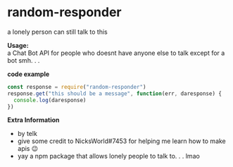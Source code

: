 # random-responder
a lonely person can still talk to this

__Usage:__  
a Chat Bot API for people who doesnt have anyone else to talk except for a bot
smh. . .


__code example__
```javascript
const response = require("random-responder")
response.get("this should be a message", function(err, daresponse) {
  console.log(daresponse)
})
```

__Extra Information__
* by telk
* give some credit to NicksWorld#7453 for helping me learn how to make apis 😉
* yay a npm package that allows lonely people to talk to. . . lmao
